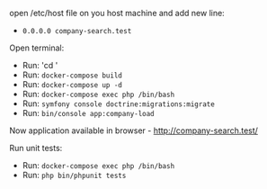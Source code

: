 

open /etc/host file on you host machine and
add new line:
 - `0.0.0.0 company-search.test`

Open terminal:
 - Run: 'cd <cloned project dir>'
 - Run: `docker-compose build`
 - Run: `docker-compose up -d`
 - Run: `docker-compose exec php /bin/bash`
 - Run: `symfony console doctrine:migrations:migrate`
 - Run: `bin/console app:company-load`


Now application available in browser - http://company-search.test/  


Run unit tests:
- Run: `docker-compose exec php /bin/bash`
- Run: `php bin/phpunit tests`